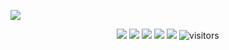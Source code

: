 ![](asset/Bottom_up.svg)

<p align="center">
    <a href="https://github.com/nafiulhaqueinan/nafiulhaqueinan"><img src="https://img.shields.io/badge/status-updating-brightgreen.svg"></a>
    <a href="https://github.com/python/cpython"><img src="https://img.shields.io/badge/Python-3.12-FF1493.svg"></a>
    <a href="https://github.com/nafiulhaqueinan/nafiulhaqueinan/graphs/contributors"><img src="https://img.shields.io/github/contributors/BEPb/BEPb?color=blue"></a>
    <a href="https://github.com/nafiulhaqueinan/nafiulhaqueinan/stargazers"><img src="https://img.shields.io/github/stars/nafiulhaqueinan/nafiulhaqueinan.svg?logo=github"></a>
    <a href="https://github.com/nafiulhaqueinan/nafiulhaqueinan/network/members"><img src="https://img.shields.io/github/forks/nafiulhaqueinan/nafiulhaqueinan.svg?color=blue&logo=github"></a>
    <img src="https://visitor-badge.laobi.icu/badge?page_id=nafiulhaqueinan" alt="visitors"/>   
</p>
